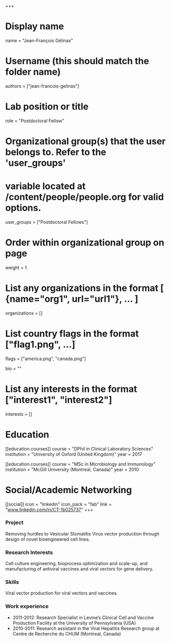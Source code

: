 +++
# Display name
name = "Jean-François Gélinas"

# Username (this should match the folder name)
authors = ["jean-francois-gelinas"]

# Lab position or title
role = "Postdoctoral Fellow"

# Organizational group(s) that the user belongs to. Refer to the 'user_groups'
# variable located at /content/people/people.org for valid options.
user_groups = ["Postdoctoral Fellows"]

# Order within organizational group on page
weight = 1

# List any organizations in the format [ {name="org1", url="url1"}, ... ]
organizations = []

# List country flags in the format ["flag1.png", ...]
flags = ["america.png", "canada.png"]

bio = ""

# List any interests in the format ["interest1", "interest2"]
interests = []

# Education
[[education.courses]]
  course = "DPhil in Clinical Laboratory Sciences"
  institution = "University of Oxford (United Kingdom)"
  year = 2017

[[education.courses]]
  course = "MSc in Microbiology and Immunology"
  institution = "McGill University (Montreal, Canada)"
  year = 2010

# Social/Academic Networking
[[social]]
  icon = "linkedin"
  icon_pack = "fab"
  link = "www.linkedin.com/in/CT-1b025737"
+++

### Project
Removing hurdles to Vesicular Stomatitis Virus vector production through design
of novel bioengineered cell lines.

### Research Interests
Cell culture engineering, bioprocess optimization and scale-up, and
manufacturing of antiviral vaccines and viral vectors for gene delivery.

### Skills
Viral vector production for viral vectors and vaccines.

### Work experience
- 2011-2012: Research Specialist in Levine’s Clinical Cell and Vaccine
  Production Facility at the University of Pennsylvania (USA)
- 2010-2011: Research assistant in the Viral Hepatitis Research group at Centre
  de Recherche du CHUM (Montreal, Canada)
